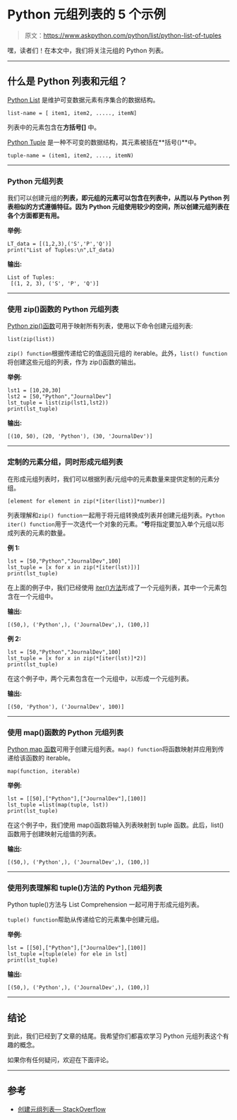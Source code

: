 # Python 元组列表的 5 个示例

> 原文：<https://www.askpython.com/python/list/python-list-of-tuples>

嘿，读者们！在本文中，我们将关注元组的 Python 列表。

* * *

## 什么是 Python 列表和元组？

[Python List](https://www.askpython.com/python/list/python-list) 是维护可变数据元素有序集合的数据结构。

```
list-name = [ item1, item2, ....., itemN]

```

列表中的元素包含在**方括号[]** 中。

[Python Tuple](https://www.askpython.com/python/tuple/python-tuple) 是一种不可变的数据结构，其元素被括在**括号()**中。

```
tuple-name = (item1, item2, ...., itemN)

```

* * *

### Python 元组列表

我们可以创建元组的**列表，即元组的元素可以包含在列表中，从而以与 Python 列表相似的方式遵循特征。因为 Python 元组使用较少的空间，所以创建元组列表在各个方面都更有用。**

**举例:**

```
LT_data = [(1,2,3),('S','P','Q')]
print("List of Tuples:\n",LT_data)

```

**输出:**

```
List of Tuples:
 [(1, 2, 3), ('S', 'P', 'Q')]

```

* * *

### 使用 zip()函数的 Python 元组列表

[Python zip()函数](https://www.askpython.com/python/built-in-methods/python-zip-function)可用于映射所有列表，使用以下命令创建元组列表:

```
list(zip(list))

```

`zip() function`根据传递给它的值返回元组的 iterable。此外，`list() function`将创建这些元组的列表，作为 zip()函数的输出。

**举例:**

```
lst1 = [10,20,30]
lst2 = [50,"Python","JournalDev"]
lst_tuple = list(zip(lst1,lst2))
print(lst_tuple)

```

**输出:**

```
[(10, 50), (20, 'Python'), (30, 'JournalDev')]

```

* * *

### 定制的元素分组，同时形成元组列表

在形成元组列表时，我们可以根据列表/元组中的元素数量来提供定制的元素分组。

```
[element for element in zip(*[iter(list)]*number)]

```

列表理解和`zip() function`一起用于将元组转换成列表并创建元组列表。`Python iter() function`用于一次迭代一个对象的元素。“**号**将指定要加入单个元组以形成列表的元素的数量。

**例 1:**

```
lst = [50,"Python","JournalDev",100]
lst_tuple = [x for x in zip(*[iter(lst)])]
print(lst_tuple)

```

在上面的例子中，我们已经使用 [iter()方法](https://www.askpython.com/python/python-iter-function)形成了一个元组列表，其中一个元素包含在一个元组中。

**输出:**

```
[(50,), ('Python',), ('JournalDev',), (100,)]

```

**例 2:**

```
lst = [50,"Python","JournalDev",100]
lst_tuple = [x for x in zip(*[iter(lst)]*2)]
print(lst_tuple)

```

在这个例子中，两个元素包含在一个元组中，以形成一个元组列表。

**输出:**

```
[(50, 'Python'), ('JournalDev', 100)]

```

* * *

### 使用 map()函数的 Python 元组列表

[Python map 函数](https://www.askpython.com/python/built-in-methods/map-method-in-python)可用于创建元组列表。`map() function`将函数映射并应用到传递给该函数的 iterable。

```
map(function, iterable)

```

**举例:**

```
lst = [[50],["Python"],["JournalDev"],[100]]
lst_tuple =list(map(tuple, lst))
print(lst_tuple)

```

在这个例子中，我们使用 map()函数将输入列表映射到 tuple 函数。此后，list()函数用于创建映射元组值的列表。

**输出:**

```
[(50,), ('Python',), ('JournalDev',), (100,)]

```

* * *

### 使用列表理解和 tuple()方法的 Python 元组列表

Python tuple()方法与 List Comprehension 一起可用于形成元组列表。

`tuple() function`帮助从传递给它的元素集中创建元组。

**举例:**

```
lst = [[50],["Python"],["JournalDev"],[100]]
lst_tuple =[tuple(ele) for ele in lst]
print(lst_tuple)

```

**输出:**

```
[(50,), ('Python',), ('JournalDev',), (100,)]

```

* * *

## 结论

到此，我们已经到了文章的结尾。我希望你们都喜欢学习 Python 元组列表这个有趣的概念。

如果你有任何疑问，欢迎在下面评论。

* * *

## 参考

*   [创建元组列表— StackOverflow](https://stackoverflow.com/questions/7313157/python-create-list-of-tuples-from-lists/7313188)